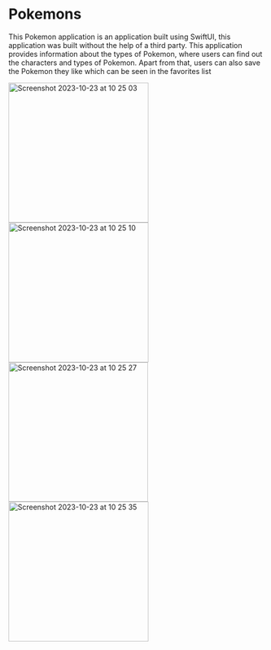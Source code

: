 # Pokemons

This Pokemon application is an application built using SwiftUI, this application was built without the help of a third party. This application provides information about the types of Pokemon, where users can find out the characters and types of Pokemon. Apart from that, users can also save the Pokemon they like which can be seen in the favorites list

<img width="275" alt="Screenshot 2023-10-23 at 10 25 03" src="https://github.com/sdiik/Pokemons/assets/17142848/263dc99d-38c6-4cd8-9347-e30315894387">

<img width="275" alt="Screenshot 2023-10-23 at 10 25 10" src="https://github.com/sdiik/Pokemons/assets/17142848/7418f4d1-149e-4389-8a0c-3d52ab134726">

<img width="274" alt="Screenshot 2023-10-23 at 10 25 27" src="https://github.com/sdiik/Pokemons/assets/17142848/eb514b03-a46b-476c-9980-1babb19bd031">

<img width="275" alt="Screenshot 2023-10-23 at 10 25 35" src="https://github.com/sdiik/Pokemons/assets/17142848/b5d3fc6c-715f-4046-93f6-21a1d2ab990a">
